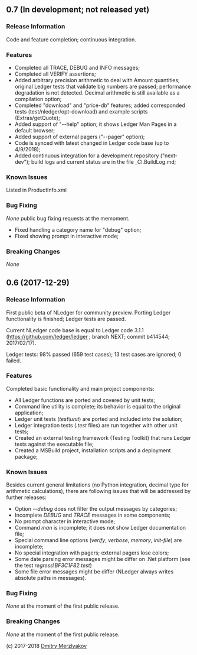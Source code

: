 ## 0.7 (In development; not released yet)

### Release Information

Code and feature completion; continuous integration.

### Features

- Completed all TRACE, DEBUG and INFO messages;
- Completed all VERIFY assertions;
- Added arbitrary precision arithmetic to deal with Amount
  quantities; original Ledger tests that validate big numbers are passed;
  performance degradation is not detected. Decimal arithmetic is still 
  available as a compilation option;
- Completed "download" and "price-db" features; added corresponded 
  tests (test/nledger/opt-download) and example scripts (Extras/getQuote);
- Added support of "--help" option; it shows Ledger Man Pages in a default browser;
- Added support of external pagers ("--pager" option);
- Code is synced with latest changed in Ledger code base (up to 4/9/2018);
- Added continuous integration for a development repository ("next-dev");
  build logs and current status are in the file _CI.BuildLog.md;

### Known Issues

Listed in ProductInfo.xml

### Bug Fixing

*None* public bug fixing requests at the memoment.

- Fixed handling a category name for "debug" option;
- Fixed showing prompt in interactive mode;

### Breaking Changes

*None*

## 0.6 (2017-12-29)

### Release Information

First public beta of NLedger for community preview. 
Porting Ledger functionality is finished; Ledger tests are passed.

Current NLedger code base is equal to Ledger code 3.1.1 
(https://github.com/ledger/ledger ; branch NEXT; commit b414544; 2017/02/17).

Ledger tests: 98% passed (659 test cases); 13 test cases are ignored; 0 failed.

### Features

Completed basic functionality and main project components:

- All Ledger functions are ported and covered by unit tests;
- Command line utility is complete; its behavior is equal to the original application;
- Ledger unit tests (*test\unit*) are ported and included into the solution;
- Ledger integration tests (*.test* files) are run together with other unit tests;
- Created an external testing framework (Testing Toolkit) that runs Ledger tests against the executable file;
- Created a MSBuild project, installation scripts and a deployment package;

### Known Issues

Besides current general limitations (no Python integration, 
decimal type for arithmetic calculations), there are following issues
that will be addressed by further releases:

- Option *--debug* does not filter the output messages by categories;
- Incomplete *DEBUG* and *TRACE* messages in some components;
- No prompt character in interactive mode;
- Command *man* is incomplete; it does not show Ledger documentation file;
- Special command line options (*verify*, *verbose*, *memory*, *init-file*) are incomplete;
- No special integration with pagers; external pagers lose colors;
- Some date parsing error messages might be differ on .Net platform 
  (see the test *regress\BF3C1F82.test*)
- Some file error messages might be differ (NLedger always writes absolute paths in messages).

### Bug Fixing

*None* at the moment of the first public release.

### Breaking Changes

*None* at the moment of the first public release.

(c) 2017-2018 [Dmitry Merzlyakov](mailto:dmitry.merzlyakov@gmail.com)
